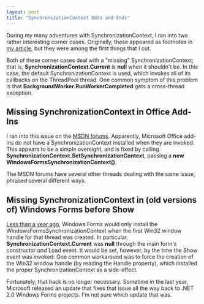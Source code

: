 ```yaml
---
layout: post
title: "SynchronizationContext Odds and Ends"
---
```

During my many adventures with SynchronizationContext, I ran into two rather interesting corner cases. Originally, these appeared as footnotes in [my article](http://msdn.microsoft.com/en-us/magazine/gg598924.aspx), but they were among the first things that I cut.

Both of these corner cases deal with a "missing" SynchronizationContext; that is, **SynchronizationContext.Current** is **null** when it shouldn't be. In this case, the default SynchronizationContext is used, which invokes all of its callbacks on the ThreadPool thread. One common symptom of this problem is that **BackgroundWorker.RunWorkerCompleted** gets a cross-thread exception.

## Missing SynchronizationContext in Office Add-Ins

I ran into this issue on the [MSDN forums](http://www.webcitation.org/5wdDTMTu4). Apparently, Microsoft Office add-ins do not have a SynchronizationContext installed when they are invoked. This appears to be a simple oversight, and is fixed by calling **SynchronizationContext.SetSynchronizationContext**, passing a **new WindowsFormsSynchronizationContext()**.

The MSDN forums have several other threads dealing with the same issue, phrased several different ways.

## Missing SynchronizationContext in (old versions of) Windows Forms before Show

[Less than a year ago](http://www.webcitation.org/5wdE1qbIg), Windows Forms would only install the WindowsFormsSynchronizationContext when the first Win32 window handle for that thread was created. In particular, **SynchronizationContext.Current** was **null** through the main form's constructor _and_ Load event. It would be set, however, by the time the Show event was invoked. One common workaround was to force the creation of the Win32 window handle (by reading the Handle property), which installed the proper SynchronizationContext as a side-effect.

Fortunately, that hack is no longer necessary. Sometime in the last year, Microsoft released an update that fixes that issue all the way back to .NET 2.0 Windows Forms projects. I'm not sure which update that was.

